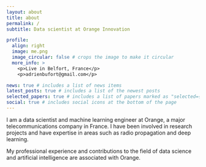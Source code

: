 ```yaml
---
layout: about
title: about
permalink: /
subtitle: Data scientist at Orange Innovation

profile:
  align: right
  image: me.png
  image_circular: false # crops the image to make it circular
  more_info: >
    <p>Live in Belfort, France</p>
    <p>adrienbufort@gmail.com</p>

news: true # includes a list of news items
latest_posts: true # includes a list of the newest posts
selected_papers: true # includes a list of papers marked as "selected={true}"
social: true # includes social icons at the bottom of the page
---
```


I am a data scientist and machine learning engineer at Orange, a major telecommunications company in France. I have been involved in research projects and have expertise in areas such as radio propagation and deep learning.

My professional experience and contributions to the field of data science and artificial intelligence are associated with Orange.